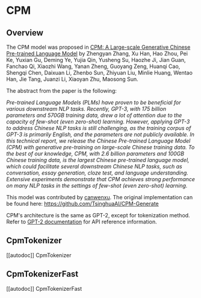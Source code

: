 <!--Copyright 2020 The HuggingFace Team. All rights reserved.

Licensed under the Apache License, Version 2.0 (the "License"); you may not use this file except in compliance with
the License. You may obtain a copy of the License at

http://www.apache.org/licenses/LICENSE-2.0

Unless required by applicable law or agreed to in writing, software distributed under the License is distributed on
an "AS IS" BASIS, WITHOUT WARRANTIES OR CONDITIONS OF ANY KIND, either express or implied. See the License for the
specific language governing permissions and limitations under the License.

⚠️ Note that this file is in Markdown but contain specific syntax for our doc-builder (similar to MDX) that may not be
rendered properly in your Markdown viewer.

-->

# CPM

## Overview

The CPM model was proposed in [CPM: A Large-scale Generative Chinese Pre-trained Language Model](https://arxiv.org/abs/2012.00413) by Zhengyan Zhang, Xu Han, Hao Zhou, Pei Ke, Yuxian Gu, Deming Ye, Yujia Qin,
Yusheng Su, Haozhe Ji, Jian Guan, Fanchao Qi, Xiaozhi Wang, Yanan Zheng, Guoyang Zeng, Huanqi Cao, Shengqi Chen,
Daixuan Li, Zhenbo Sun, Zhiyuan Liu, Minlie Huang, Wentao Han, Jie Tang, Juanzi Li, Xiaoyan Zhu, Maosong Sun.

The abstract from the paper is the following:

*Pre-trained Language Models (PLMs) have proven to be beneficial for various downstream NLP tasks. Recently, GPT-3,
with 175 billion parameters and 570GB training data, drew a lot of attention due to the capacity of few-shot (even
zero-shot) learning. However, applying GPT-3 to address Chinese NLP tasks is still challenging, as the training corpus
of GPT-3 is primarily English, and the parameters are not publicly available. In this technical report, we release the
Chinese Pre-trained Language Model (CPM) with generative pre-training on large-scale Chinese training data. To the best
of our knowledge, CPM, with 2.6 billion parameters and 100GB Chinese training data, is the largest Chinese pre-trained
language model, which could facilitate several downstream Chinese NLP tasks, such as conversation, essay generation,
cloze test, and language understanding. Extensive experiments demonstrate that CPM achieves strong performance on many
NLP tasks in the settings of few-shot (even zero-shot) learning.*

This model was contributed by [canwenxu](https://huggingface.co/canwenxu). The original implementation can be found
here: https://github.com/TsinghuaAI/CPM-Generate


<Tip>

CPM's architecture is the same as GPT-2, except for tokenization method. Refer to [GPT-2 documentation](gpt2) for 
API reference information.  

</Tip>


## CpmTokenizer

[[autodoc]] CpmTokenizer

## CpmTokenizerFast

[[autodoc]] CpmTokenizerFast
